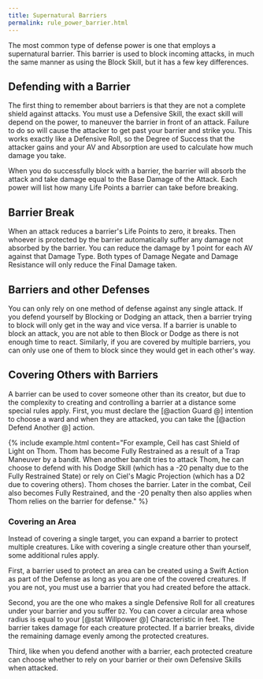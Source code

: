 ```yaml
---
title: Supernatural Barriers
permalink: rule_power_barrier.html
---
```


The most common type of defense power is one that employs a supernatural barrier. This barrier is used to block incoming attacks, in much the same manner as using the Block Skill, but it has a few key differences.

## Defending with a Barrier
The first thing to remember about barriers is that they are not a complete shield against attacks. You must use a Defensive Skill, the exact skill will depend on the power, to maneuver the barrier in front of an attack. Failure to do so will cause the attacker to get past your barrier and strike you. This works exactly like a Defensive Roll, so the Degree of Success that the attacker gains and your AV and Absorption are used to calculate how much damage you take.

When you do successfully block with a barrier, the barrier will absorb the attack and take damage equal to the Base Damage of the Attack. Each power will list how many Life Points a barrier can take before breaking.

## Barrier Break
When an attack reduces a barrier's Life Points to zero, it breaks. Then whoever is protected by the barrier automatically suffer any damage not absorbed by the barrier. You can reduce the damage by 1 point for each AV against that Damage Type. Both types of Damage Negate and Damage Resistance will only reduce the Final Damage taken.

## Barriers and other Defenses
You can only rely on one method of defense against any single attack. If you defend yourself by Blocking or Dodging an attack, then a barrier trying to block will only get in the way and vice versa. If a barrier is unable to block an attack, you are not able to then Block or Dodge as there is not enough time to react. Similarly, if you are covered by multiple barriers, you can only use one of them to block since they would get in each other's way.

## Covering Others with Barriers
A barrier can be used to cover someone other than its creator, but due to the complexity to creating and controlling a barrier at a distance some special rules apply. First, you must declare the [@action Guard @] intention to choose a ward and when they are attacked, you can take the [@action Defend Another @] action.

{% include example.html content="For example, Ceil has cast Shield of Light on Thom. Thom has become Fully Restrained as a result of a Trap Maneuver by a bandit. When another bandit tries to attack Thom, he can choose to defend with his Dodge Skill (which has a -20 penalty due to the Fully Restrained State) or rely on Ciel's Magic Projection (which has a D2 due to covering others). Thom choses the barrier. Later in the combat, Ceil also becomes Fully Restrained, and the -20 penalty then also applies when Thom relies on the barrier for defense." %}

### Covering an Area
Instead of covering a single target, you can expand a barrier to protect multiple creatures. Like with covering a single creature other than yourself, some additional rules apply.

First, a barrier used to protect an area can be created using a Swift Action as part of the Defense as long as you are one of the covered creatures. If you are not, you must use a barrier that you had created before the attack.

Second, you are the one who makes a single Defensive Roll for all creatures under your barrier and you suffer `D2`. You can cover a circular area whose radius is equal to your [@stat Willpower @] Characteristic in feet. The barrier takes damage for each creature protected. If a barrier breaks, divide the remaining damage evenly among the protected creatures.

Third, like when you defend another with a barrier, each protected creature can choose whether to rely on your barrier or their own Defensive Skills when attacked.


